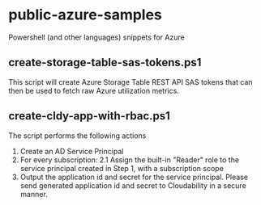 # public-azure-samples
Powershell (and other languages) snippets for Azure
## create-storage-table-sas-tokens.ps1

   This script will create Azure Storage Table REST API SAS tokens that can then be used to fetch raw Azure utilization metrics. 
   
## create-cldy-app-with-rbac.ps1
   The script performs the following actions
   1. Create an AD Service Principal
   2. For every subscription:
      2.1 Assign the built-in "Reader" role to the service principal created in Step 1, with a subscription scope
   3. Output the application id and secret for the service principal. Please send generated application id and secret to Cloudability in a secure manner.

